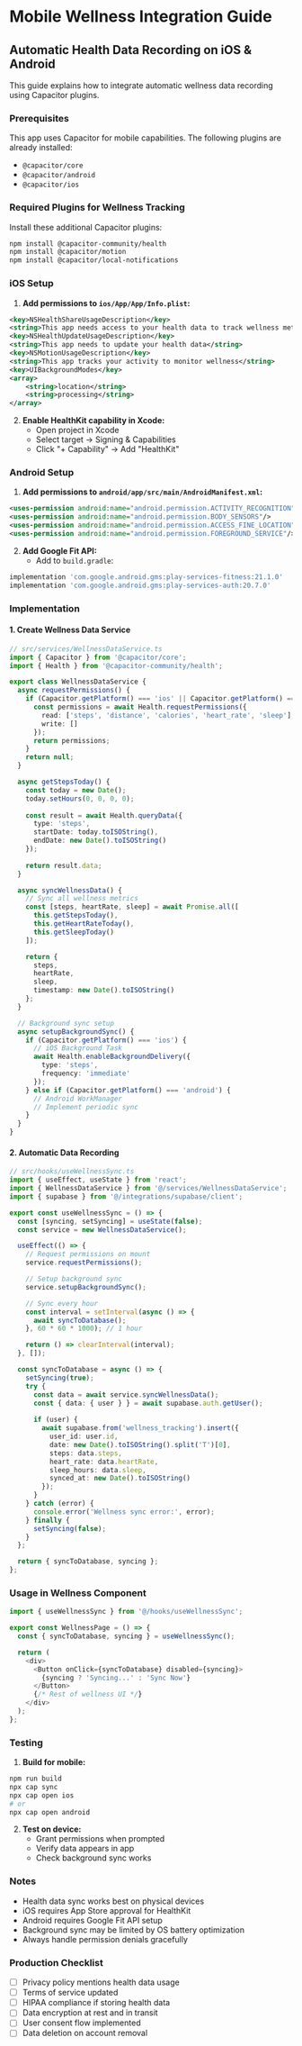 # Mobile Wellness Integration Guide

## Automatic Health Data Recording on iOS & Android

This guide explains how to integrate automatic wellness data recording using Capacitor plugins.

### Prerequisites

This app uses Capacitor for mobile capabilities. The following plugins are already installed:
- `@capacitor/core`
- `@capacitor/android`
- `@capacitor/ios`

### Required Plugins for Wellness Tracking

Install these additional Capacitor plugins:

```bash
npm install @capacitor-community/health
npm install @capacitor/motion
npm install @capacitor/local-notifications
```

### iOS Setup

1. **Add permissions to `ios/App/App/Info.plist`:**

```xml
<key>NSHealthShareUsageDescription</key>
<string>This app needs access to your health data to track wellness metrics</string>
<key>NSHealthUpdateUsageDescription</key>
<string>This app needs to update your health data</string>
<key>NSMotionUsageDescription</key>
<string>This app tracks your activity to monitor wellness</string>
<key>UIBackgroundModes</key>
<array>
    <string>location</string>
    <string>processing</string>
</array>
```

2. **Enable HealthKit capability in Xcode:**
   - Open project in Xcode
   - Select target → Signing & Capabilities
   - Click "+ Capability" → Add "HealthKit"

### Android Setup

1. **Add permissions to `android/app/src/main/AndroidManifest.xml`:**

```xml
<uses-permission android:name="android.permission.ACTIVITY_RECOGNITION"/>
<uses-permission android:name="android.permission.BODY_SENSORS"/>
<uses-permission android:name="android.permission.ACCESS_FINE_LOCATION"/>
<uses-permission android:name="android.permission.FOREGROUND_SERVICE"/>
```

2. **Add Google Fit API:**
   - Add to `build.gradle`:
```gradle
implementation 'com.google.android.gms:play-services-fitness:21.1.0'
implementation 'com.google.android.gms:play-services-auth:20.7.0'
```

### Implementation

#### 1. Create Wellness Data Service

```typescript
// src/services/WellnessDataService.ts
import { Capacitor } from '@capacitor/core';
import { Health } from '@capacitor-community/health';

export class WellnessDataService {
  async requestPermissions() {
    if (Capacitor.getPlatform() === 'ios' || Capacitor.getPlatform() === 'android') {
      const permissions = await Health.requestPermissions({
        read: ['steps', 'distance', 'calories', 'heart_rate', 'sleep'],
        write: []
      });
      return permissions;
    }
    return null;
  }

  async getStepsToday() {
    const today = new Date();
    today.setHours(0, 0, 0, 0);
    
    const result = await Health.queryData({
      type: 'steps',
      startDate: today.toISOString(),
      endDate: new Date().toISOString()
    });
    
    return result.data;
  }

  async syncWellnessData() {
    // Sync all wellness metrics
    const [steps, heartRate, sleep] = await Promise.all([
      this.getStepsToday(),
      this.getHeartRateToday(),
      this.getSleepToday()
    ]);

    return {
      steps,
      heartRate,
      sleep,
      timestamp: new Date().toISOString()
    };
  }

  // Background sync setup
  async setupBackgroundSync() {
    if (Capacitor.getPlatform() === 'ios') {
      // iOS Background Task
      await Health.enableBackgroundDelivery({
        type: 'steps',
        frequency: 'immediate'
      });
    } else if (Capacitor.getPlatform() === 'android') {
      // Android WorkManager
      // Implement periodic sync
    }
  }
}
```

#### 2. Automatic Data Recording

```typescript
// src/hooks/useWellnessSync.ts
import { useEffect, useState } from 'react';
import { WellnessDataService } from '@/services/WellnessDataService';
import { supabase } from '@/integrations/supabase/client';

export const useWellnessSync = () => {
  const [syncing, setSyncing] = useState(false);
  const service = new WellnessDataService();

  useEffect(() => {
    // Request permissions on mount
    service.requestPermissions();

    // Setup background sync
    service.setupBackgroundSync();

    // Sync every hour
    const interval = setInterval(async () => {
      await syncToDatabase();
    }, 60 * 60 * 1000); // 1 hour

    return () => clearInterval(interval);
  }, []);

  const syncToDatabase = async () => {
    setSyncing(true);
    try {
      const data = await service.syncWellnessData();
      const { data: { user } } = await supabase.auth.getUser();
      
      if (user) {
        await supabase.from('wellness_tracking').insert({
          user_id: user.id,
          date: new Date().toISOString().split('T')[0],
          steps: data.steps,
          heart_rate: data.heartRate,
          sleep_hours: data.sleep,
          synced_at: new Date().toISOString()
        });
      }
    } catch (error) {
      console.error('Wellness sync error:', error);
    } finally {
      setSyncing(false);
    }
  };

  return { syncToDatabase, syncing };
};
```

### Usage in Wellness Component

```typescript
import { useWellnessSync } from '@/hooks/useWellnessSync';

export const WellnessPage = () => {
  const { syncToDatabase, syncing } = useWellnessSync();

  return (
    <div>
      <Button onClick={syncToDatabase} disabled={syncing}>
        {syncing ? 'Syncing...' : 'Sync Now'}
      </Button>
      {/* Rest of wellness UI */}
    </div>
  );
};
```

### Testing

1. **Build for mobile:**
```bash
npm run build
npx cap sync
npx cap open ios
# or
npx cap open android
```

2. **Test on device:**
   - Grant permissions when prompted
   - Verify data appears in app
   - Check background sync works

### Notes

- Health data sync works best on physical devices
- iOS requires App Store approval for HealthKit
- Android requires Google Fit API setup
- Background sync may be limited by OS battery optimization
- Always handle permission denials gracefully

### Production Checklist

- [ ] Privacy policy mentions health data usage
- [ ] Terms of service updated
- [ ] HIPAA compliance if storing health data
- [ ] Data encryption at rest and in transit
- [ ] User consent flow implemented
- [ ] Data deletion on account removal

